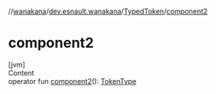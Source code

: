//[wanakana](../../index.md)/[dev.esnault.wanakana](../index.md)/[TypedToken](index.md)/[component2](component2.md)



# component2  
[jvm]  
Content  
operator fun [component2](component2.md)(): [TokenType](../-token-type/index.md)  



